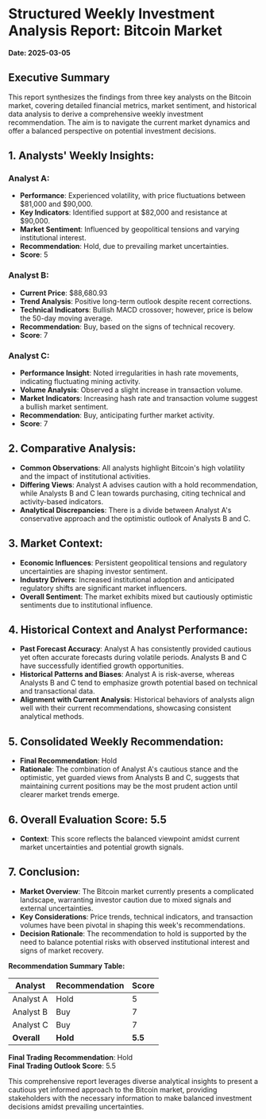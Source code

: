 # Structured Weekly Investment Analysis Report: Bitcoin Market
**Date: 2025-03-05**

## Executive Summary
This report synthesizes the findings from three key analysts on the Bitcoin market, covering detailed financial metrics, market sentiment, and historical data analysis to derive a comprehensive weekly investment recommendation. The aim is to navigate the current market dynamics and offer a balanced perspective on potential investment decisions.

## 1. Analysts' Weekly Insights:

### Analyst A:
- **Performance**: Experienced volatility, with price fluctuations between $81,000 and $90,000.
- **Key Indicators**: Identified support at $82,000 and resistance at $90,000.
- **Market Sentiment**: Influenced by geopolitical tensions and varying institutional interest.
- **Recommendation**: Hold, due to prevailing market uncertainties.
- **Score**: 5

### Analyst B:
- **Current Price**: $88,680.93
- **Trend Analysis**: Positive long-term outlook despite recent corrections.
- **Technical Indicators**: Bullish MACD crossover; however, price is below the 50-day moving average.
- **Recommendation**: Buy, based on the signs of technical recovery.
- **Score**: 7

### Analyst C:
- **Performance Insight**: Noted irregularities in hash rate movements, indicating fluctuating mining activity.
- **Volume Analysis**: Observed a slight increase in transaction volume.
- **Market Indicators**: Increasing hash rate and transaction volume suggest a bullish market sentiment.
- **Recommendation**: Buy, anticipating further market activity.
- **Score**: 7

## 2. Comparative Analysis:
- **Common Observations**: All analysts highlight Bitcoin's high volatility and the impact of institutional activities.
- **Differing Views**: Analyst A advises caution with a hold recommendation, while Analysts B and C lean towards purchasing, citing technical and activity-based indicators.
- **Analytical Discrepancies**: There is a divide between Analyst A's conservative approach and the optimistic outlook of Analysts B and C.

## 3. Market Context:
- **Economic Influences**: Persistent geopolitical tensions and regulatory uncertainties are shaping investor sentiment.
- **Industry Drivers**: Increased institutional adoption and anticipated regulatory shifts are significant market influencers.
- **Overall Sentiment**: The market exhibits mixed but cautiously optimistic sentiments due to institutional influence.

## 4. Historical Context and Analyst Performance:
- **Past Forecast Accuracy**: Analyst A has consistently provided cautious yet often accurate forecasts during volatile periods. Analysts B and C have successfully identified growth opportunities.
- **Historical Patterns and Biases**: Analyst A is risk-averse, whereas Analysts B and C tend to emphasize growth potential based on technical and transactional data.
- **Alignment with Current Analysis**: Historical behaviors of analysts align well with their current recommendations, showcasing consistent analytical methods.

## 5. Consolidated Weekly Recommendation:
- **Final Recommendation**: Hold
- **Rationale**: The combination of Analyst A's cautious stance and the optimistic, yet guarded views from Analysts B and C, suggests that maintaining current positions may be the most prudent action until clearer market trends emerge.

## 6. Overall Evaluation Score: 5.5
- **Context**: This score reflects the balanced viewpoint amidst current market uncertainties and potential growth signals.

## 7. Conclusion:
- **Market Overview**: The Bitcoin market currently presents a complicated landscape, warranting investor caution due to mixed signals and external uncertainties.
- **Key Considerations**: Price trends, technical indicators, and transaction volumes have been pivotal in shaping this week's recommendations.
- **Decision Rationale**: The recommendation to hold is supported by the need to balance potential risks with observed institutional interest and signs of market recovery.

**Recommendation Summary Table:**

| Analyst     | Recommendation | Score |
|-------------|----------------|-------|
| Analyst A   | Hold           | 5     |
| Analyst B   | Buy            | 7     |
| Analyst C   | Buy            | 7     |
| **Overall** | **Hold**       | **5.5** |

**Final Trading Recommendation**: Hold  
**Final Trading Outlook Score**: 5.5

This comprehensive report leverages diverse analytical insights to present a cautious yet informed approach to the Bitcoin market, providing stakeholders with the necessary information to make balanced investment decisions amidst prevailing uncertainties.